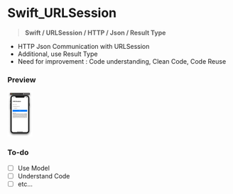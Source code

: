 # Swift_URLSession

> **Swift / URLSession / HTTP / Json / Result Type**



- HTTP Json Communication with URLSession
- Additional, use Result Type
- Need for improvement : Code understanding, Clean Code, Code Reuse



### Preview

<img src="README_src/screenshot.png" alt="README_src/screenshot.png" style="zoom:10%;" />

### To-do

- [ ]  Use Model
- [ ]  Understand Code
- [ ]  etc...
